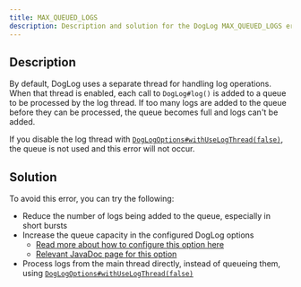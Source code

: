 ```yaml
---
title: MAX_QUEUED_LOGS
description: Description and solution for the DogLog MAX_QUEUED_LOGS error.
---
```


## Description

By default, DogLog uses a separate thread for handling log operations.
When that thread is enabled, each call to `DogLog#log()` is added to a queue to be processed by the log thread.
If too many logs are added to the queue before they can be processed, the queue becomes full and logs can't be added.

If you disable the log thread with [`DogLogOptions#withUseLogThread(false)`](https://javadoc.doglog.dev/dev/doglog/DogLogOptions.html#withUseLogThread(boolean)), the queue is not used and this error will not occur.

## Solution

To avoid this error, you can try the following:

- Reduce the number of logs being added to the queue, especially in short bursts
- Increase the queue capacity in the configured DogLog options
  - [Read more about how to configure this option here](/reference/configuring#log-entry-queue-capacity)
  - [Relevant JavaDoc page for this option](<https://javadoc.doglog.dev/dev/doglog/doglogoptions#withLogEntryQueueCapacity(int)>)
- Process logs from the main thread directly, instead of queueing them, using [`DogLogOptions#withUseLogThread(false)`](https://javadoc.doglog.dev/dev/doglog/DogLogOptions.html#withUseLogThread(boolean))
